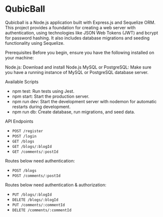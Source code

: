 # QubicBall

Qubicball is a Node.js application built with Express.js and Sequelize ORM. This project provides a foundation for creating a web server with authentication, using technologies like JSON Web Tokens (JWT) and bcrypt for password hashing. It also includes database migrations and seeding functionality using Sequelize.

Prerequisites
Before you begin, ensure you have the following installed on your machine:

Node.js: Download and install Node.js
MySQL or PostgreSQL: Make sure you have a running instance of MySQL or PostgreSQL database server.

Available Scripts
- npm test: Run tests using Jest.
- npm start: Start the production server.
- npm run dev: Start the development server with nodemon for automatic restarts during development.
- npm run db: Create database, run migrations, and seed data.

API Endpoints
- `POST /register`
- `POST /login`
- `GET /blogs`
- `GET /blogs/:blogId`
- `GET /comments/:postId`

Routes below need authentication:

- `POST /blogs`
- `POST /comments/:postId`

Routes below need authentication & authorization:

- `PUT /blogs/:blogId`
- `DELETE /blogs/:blogId`
- `PUT /comments/:commentId`
- `DELETE /comments/:commentId`